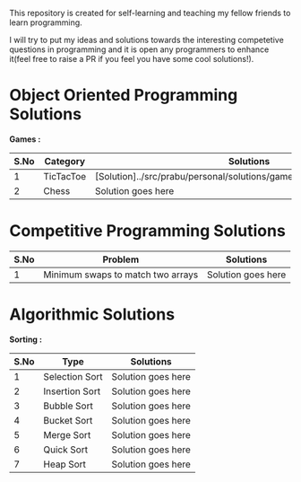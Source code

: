 This repository is created for self-learning and teaching my fellow friends to learn programming.

I will try to put my ideas and solutions towards the interesting competetive questions in programming and it is open any programmers
to enhance it(feel free to raise a PR if you feel you have some cool solutions!).

# Object Oriented Programming Solutions
**Games :** 

|S.No | Category| Solutions |
| --- | --- | --- |
| 1 | TicTacToe | [Solution]../src/prabu/personal/solutions/games/tictactoe/TicTacToe.java |
| 2 |  Chess | Solution goes here |

# Competitive Programming Solutions

|S.No| Problem | Solutions |
| --- | --- | --- |
| 1 | Minimum swaps to match two arrays | Solution goes here |

# Algorithmic Solutions

**Sorting :**

| S.No | Type| Solutions |
| --- | --- | --- |
| 1 | Selection Sort | Solution goes here |
| 2 | Insertion Sort | Solution goes here |
| 3 | Bubble Sort | Solution goes here |
| 4 | Bucket Sort | Solution goes here |
| 5 | Merge Sort | Solution goes here |
| 6 | Quick Sort | Solution goes here |
| 7 | Heap Sort | Solution goes here |



